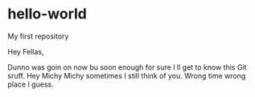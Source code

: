 # hello-world
My first repository

Hey Fellas,

Dunno was goin on now bu soon enough for sure I ll get to know this Git sruff. Hey Michy Michy sometimes I still think of you. Wrong time wrong place I guess. 
